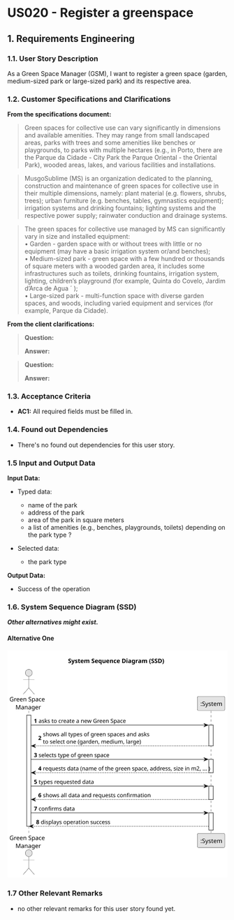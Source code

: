 # US020 - Register a greenspace


## 1. Requirements Engineering

### 1.1. User Story Description

As a Green Space Manager (GSM), I want to register a green
space (garden, medium-sized park or large-sized park) and its respective
area.

### 1.2. Customer Specifications and Clarifications 

**From the specifications document:**

> Green spaces for collective use can vary significantly in dimensions and
available amenities. They may range from small landscaped areas, parks
with trees and some amenities like benches or playgrounds, to parks with
multiple hectares (e.g., in Porto, there are the Parque da Cidade - City 
 Park the Parque Oriental - the Oriental Park), wooded areas, lakes, and various
 facilities and installations.

>MusgoSublime (MS) is an organization dedicated to the planning, construction and maintenance of green spaces for collective use in their multiple
  dimensions, namely: plant material (e.g. flowers, shrubs, trees); urban furniture (e.g. benches, tables, gymnastics equipment); irrigation systems and
  drinking fountains; lighting systems and the respective power supply; rainwater conduction and drainage systems.

> The green spaces for collective use managed by MS can significantly vary in
size and installed equipment: <br>
• Garden - garden space with or without trees with little or no equipment
(may have a basic irrigation system or/and benches);<br>
• Medium-sized park - green space with a few hundred or thousands of
square meters with a wooded garden area, it includes some infrastructures such as toilets, drinking fountains, irrigation system, lighting,
children’s playground (for example, Quinta do Covelo, Jardim d’Arca
de Agua ´ );<br>
• Large-sized park - multi-function space with diverse garden spaces, and
woods, including varied equipment and services (for example, Parque
da Cidade).


**From the client clarifications:**

> **Question:** 
>
> **Answer:** 

> **Question:** 
>
> **Answer:** 

### 1.3. Acceptance Criteria

* **AC1:** All required fields must be filled in.

### 1.4. Found out Dependencies

* There's no found out dependencies for this user story.

### 1.5 Input and Output Data

**Input Data:**

* Typed data:
    * name of the park
    * address of the park
    * area of the park in square meters
    * a list of amenities (e.g., benches, playgrounds, toilets) depending on the park type ?
	
* Selected data:
    * the park type

**Output Data:**

* Success of the operation

### 1.6. System Sequence Diagram (SSD)

**_Other alternatives might exist._**

#### Alternative One

![System Sequence Diagram](svg/us020-system-sequence-diagram.svg)

### 1.7 Other Relevant Remarks

* no other relevant remarks for this user story found yet.